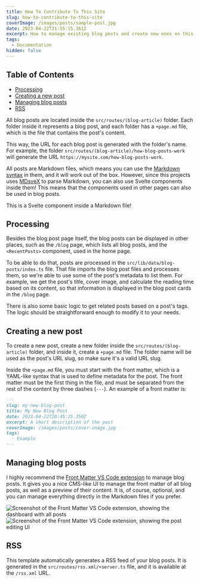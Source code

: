 ```yaml
---
title: How To Contribute To This Site
slug: how-to-contribute-to-this-site
coverImage: /images/posts/sample-post.jpg
date: 2023-04-22T21:55:15.361Z
excerpt: How to manage existing blog posts and create new ones on this site.
tags:
  - Documentation
hidden: false
---
```


<script>
  import Callout from "$lib/components/molecules/Callout.svelte";
  import CodeBlock from "$lib/components/molecules/CodeBlock.svelte";
  import Image from "$lib/components/atoms/Image.svelte";
  import PostBody from "$lib/components/molecules/PostBody.svelte";
  import PostContainer from "$lib/components/molecules/PostContainer.svelte";
  import PostTable from "$lib/components/molecules/PostTable.svelte";
</script>

<PostContainer>
<PostTable>

## Table of Contents

- [Processing](#processing)
- [Creating a new post](#creating-a-new-post)
- [Managing blog posts](#managing-blog-posts)
- [RSS](#rss)

</PostTable>

<PostBody>

All blog posts are located inside the `src/routes/(blog-article)` folder. Each folder inside it represents a blog post, and each folder has a `+page.md` file, which is the file that contains the post's content.

This way, the URL for each blog post is generated with the folder's name. For example, the folder `src/routes/(blog-article)/how-blog-posts-work` will generate the URL `https://mysite.com/how-blog-posts-work`.

All posts are Markdown files, which means you can use the [Markdown syntax](https://www.markdownguide.org/basic-syntax) in them, and it will work out of the box. However, since this projects uses [MDsveX](https://mdsvex.pngwn.io/) to parse Markdown, you can also use Svelte components inside them! This means that the components used in other pages can also be used in blog posts.

<Callout type="info">
  This is a Svelte component inside a Markdown file!
</Callout>

## Processing

Besides the blog post page itself, the blog posts can be displayed in other places, such as the `/blog` page, which lists all blog posts, and the `<RecentPosts>` component, used in the home page.

To be able to do that, posts are processed in the `src/lib/data/blog-posts/index.ts` file. That file imports the blog post files and processes them, so we're able to use some of the post's metadata to list them. For example, we get the post's title, cover image, and calculate the reading time based on its content, so that information is displayed in the blog post cards in the `/blog` page.

There is also some basic logic to get related posts based on a post's tags. The logic should be straightforward enough to modify it to your needs.

## Creating a new post

To create a new post, create a new folder inside the `src/routes/(blog-article)` folder, and inside it, create a `+page.md` file. The folder name will be used as the post's URL slug, so make sure it's a valid URL slug.

Inside the `+page.md` file, you must start with the front matter, which is a YAML-like syntax that is used to define metadata for the post. The front matter must be the first thing in the file, and must be separated from the rest of the content by three dashes (`---`). An example of a front matter is:

<CodeBlock lang="markdown">

```md
---
slug: my-new-blog-post
title: My New Blog Post
date: 2023-04-22T20:45:25.350Z
excerpt: A short description of the post
coverImage: /images/posts/cover-image.jpg
tags:
  - Example
---
```

</CodeBlock>

## Managing blog posts

I highly recommend the [Front Matter VS Code extension](https://frontmatter.codes/) to manage blog posts. It gives you a nice CMS-like UI to manage the front matter of all blog posts, as well as a preview of their content. It is, of course, optional, and you can manage everything directly in the Markdown files if you prefer.

<Image fullBleed src="/images/posts/frontmatter-preview-dashboard.png" alt="Screenshot of the Front Matter VS Code extension, showing the dashboard with all posts" />

<Image fullBleed src="/images/posts/frontmatter-preview-edit.png" alt="Screenshot of the Front Matter VS Code extension, showing the post editing UI" />

## RSS

This template automatically generates a RSS feed of your blog posts. It is generated in the `src/routes/rss.xml/+server.ts` file, and it is available at the `/rss.xml` URL.

</PostBody>
</PostContainer>
